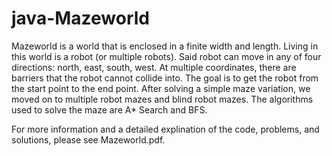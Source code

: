 # java-Mazeworld

Mazeworld is a world that is enclosed in a finite width and length. Living in this world is a robot (or multiple robots). Said robot can move in any of four directions: north, east, south, west. At multiple coordinates, there are barriers that the robot cannot collide into. The goal is to get the robot from the start point to the end point. After solving a simple maze variation, we moved on to multiple robot mazes and blind robot mazes. The algorithms used to solve the maze are A* Search and BFS.


For more information and a detailed explination of the code, problems, and solutions, please see Mazeworld.pdf.
